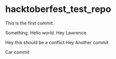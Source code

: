 # hacktoberfest_test_repo

This is the first commit.

Something. Hello world. Hey Lawrence


Hey this should be a conflict
Hey
Another commit

Car commit

